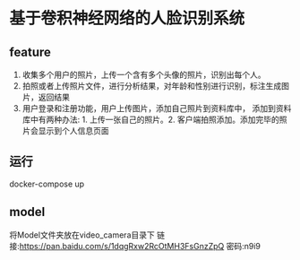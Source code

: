 # 基于卷积神经网络的人脸识别系统

## feature

1. 收集多个用户的照片，上传一个含有多个头像的照片，识别出每个人。
2. 拍照或者上传照片文件，进行分析结果，对年龄和性别进行识别，标注生成图片，返回结果
3. 用户登录和注册功能，用户上传图片，添加自己照片到资料库中，
添加到资料库中有两种办法: 1. 上传一张自己的照片。2. 客户端拍照添加。添加完毕的照片会显示到个人信息页面



## 运行

docker-compose up

## model

将Model文件夹放在video_camera目录下
链接:https://pan.baidu.com/s/1dqgRxw2RcOtMH3FsGnzZpQ  密码:n9i9